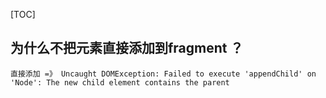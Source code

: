 [TOC]
## 为什么不把元素直接添加到fragment ？
    直接添加 =》 Uncaught DOMException: Failed to execute 'appendChild' on 'Node': The new child element contains the parent